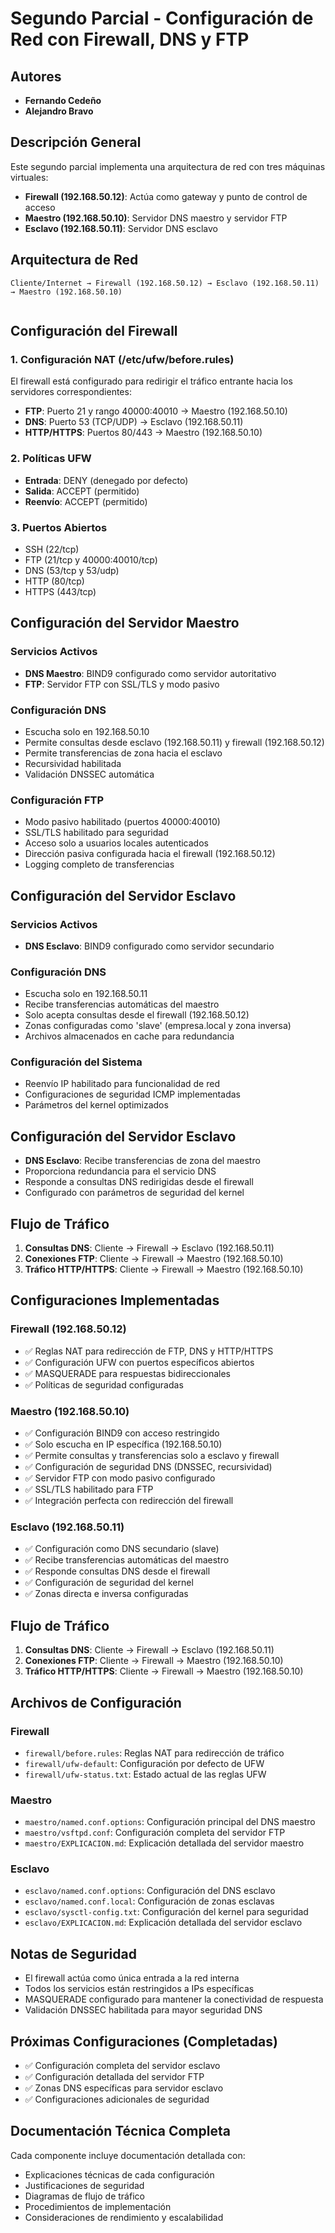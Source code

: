 # Segundo Parcial - Configuración de Red con Firewall, DNS y FTP

## Autores
- **Fernando Cedeño**
- **Alejandro Bravo**

## Descripción General

Este segundo parcial implementa una arquitectura de red con tres máquinas virtuales:
- **Firewall (192.168.50.12)**: Actúa como gateway y punto de control de acceso
- **Maestro (192.168.50.10)**: Servidor DNS maestro y servidor FTP
- **Esclavo (192.168.50.11)**: Servidor DNS esclavo

## Arquitectura de Red

```
Cliente/Internet → Firewall (192.168.50.12) → Esclavo (192.168.50.11) → Maestro (192.168.50.10)
                                           
```

## Configuración del Firewall

### 1. Configuración NAT (/etc/ufw/before.rules)

El firewall está configurado para redirigir el tráfico entrante hacia los servidores correspondientes:

- **FTP**: Puerto 21 y rango 40000:40010 → Maestro (192.168.50.10)
- **DNS**: Puerto 53 (TCP/UDP) → Esclavo (192.168.50.11)
- **HTTP/HTTPS**: Puertos 80/443 → Maestro (192.168.50.10)

### 2. Políticas UFW

- **Entrada**: DENY (denegado por defecto)
- **Salida**: ACCEPT (permitido)
- **Reenvío**: ACCEPT (permitido)

### 3. Puertos Abiertos

- SSH (22/tcp)
- FTP (21/tcp y 40000:40010/tcp)
- DNS (53/tcp y 53/udp)
- HTTP (80/tcp)
- HTTPS (443/tcp)

## Configuración del Servidor Maestro

### Servicios Activos
- **DNS Maestro**: BIND9 configurado como servidor autoritativo
- **FTP**: Servidor FTP con SSL/TLS y modo pasivo

### Configuración DNS
- Escucha solo en 192.168.50.10
- Permite consultas desde esclavo (192.168.50.11) y firewall (192.168.50.12)
- Permite transferencias de zona hacia el esclavo
- Recursividad habilitada
- Validación DNSSEC automática

### Configuración FTP
- Modo pasivo habilitado (puertos 40000:40010)
- SSL/TLS habilitado para seguridad
- Acceso solo a usuarios locales autenticados
- Dirección pasiva configurada hacia el firewall (192.168.50.12)
- Logging completo de transferencias

## Configuración del Servidor Esclavo

### Servicios Activos
- **DNS Esclavo**: BIND9 configurado como servidor secundario

### Configuración DNS
- Escucha solo en 192.168.50.11
- Recibe transferencias automáticas del maestro
- Solo acepta consultas desde el firewall (192.168.50.12)
- Zonas configuradas como 'slave' (empresa.local y zona inversa)
- Archivos almacenados en cache para redundancia

### Configuración del Sistema
- Reenvío IP habilitado para funcionalidad de red
- Configuraciones de seguridad ICMP implementadas
- Parámetros del kernel optimizados

## Configuración del Servidor Esclavo

- **DNS Esclavo**: Recibe transferencias de zona del maestro
- Proporciona redundancia para el servicio DNS
- Responde a consultas DNS redirigidas desde el firewall
- Configurado con parámetros de seguridad del kernel

## Flujo de Tráfico

1. **Consultas DNS**: Cliente → Firewall → Esclavo (192.168.50.11)
2. **Conexiones FTP**: Cliente → Firewall → Maestro (192.168.50.10)
3. **Tráfico HTTP/HTTPS**: Cliente → Firewall → Maestro (192.168.50.10)

## Configuraciones Implementadas

### **Firewall (192.168.50.12)**
- ✅ Reglas NAT para redirección de FTP, DNS y HTTP/HTTPS
- ✅ Configuración UFW con puertos específicos abiertos
- ✅ MASQUERADE para respuestas bidireccionales
- ✅ Políticas de seguridad configuradas

### **Maestro (192.168.50.10)**
- ✅ Configuración BIND9 con acceso restringido
- ✅ Solo escucha en IP específica (192.168.50.10)
- ✅ Permite consultas y transferencias solo a esclavo y firewall
- ✅ Configuración de seguridad DNS (DNSSEC, recursividad)
- ✅ Servidor FTP con modo pasivo configurado
- ✅ SSL/TLS habilitado para FTP
- ✅ Integración perfecta con redirección del firewall

### **Esclavo (192.168.50.11)**
- ✅ Configuración como DNS secundario (slave)
- ✅ Recibe transferencias automáticas del maestro
- ✅ Responde consultas DNS desde el firewall
- ✅ Configuración de seguridad del kernel
- ✅ Zonas directa e inversa configuradas

## Flujo de Tráfico

1. **Consultas DNS**: Cliente → Firewall → Esclavo (192.168.50.11)
2. **Conexiones FTP**: Cliente → Firewall → Maestro (192.168.50.10)
3. **Tráfico HTTP/HTTPS**: Cliente → Firewall → Maestro (192.168.50.10)

## Archivos de Configuración

### Firewall
- `firewall/before.rules`: Reglas NAT para redirección de tráfico
- `firewall/ufw-default`: Configuración por defecto de UFW
- `firewall/ufw-status.txt`: Estado actual de las reglas UFW

### Maestro
- `maestro/named.conf.options`: Configuración principal del DNS maestro
- `maestro/vsftpd.conf`: Configuración completa del servidor FTP
- `maestro/EXPLICACION.md`: Explicación detallada del servidor maestro

### Esclavo
- `esclavo/named.conf.options`: Configuración del DNS esclavo
- `esclavo/named.conf.local`: Configuración de zonas esclavas
- `esclavo/sysctl-config.txt`: Configuración del kernel para seguridad
- `esclavo/EXPLICACION.md`: Explicación detallada del servidor esclavo

## Notas de Seguridad

- El firewall actúa como única entrada a la red interna
- Todos los servicios están restringidos a IPs específicas
- MASQUERADE configurado para mantener la conectividad de respuesta
- Validación DNSSEC habilitada para mayor seguridad DNS

## Próximas Configuraciones (Completadas)

- ✅ Configuración completa del servidor esclavo
- ✅ Configuración detallada del servidor FTP
- ✅ Zonas DNS específicas para servidor esclavo
- ✅ Configuraciones adicionales de seguridad

## Documentación Técnica Completa

Cada componente incluye documentación detallada con:
- Explicaciones técnicas de cada configuración
- Justificaciones de seguridad
- Diagramas de flujo de tráfico
- Procedimientos de implementación
- Consideraciones de rendimiento y escalabilidad